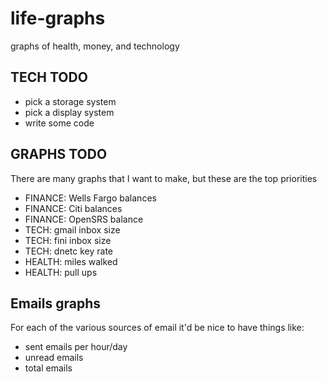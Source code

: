life-graphs
===========

graphs of health, money, and technology


TECH TODO
---------

* pick a storage system
* pick a display system
* write some code

GRAPHS TODO
-----------

There are many graphs that I want to make, but these are the top priorities

* FINANCE: Wells Fargo balances
* FINANCE: Citi balances
* FINANCE: OpenSRS balance
* TECH: gmail inbox size
* TECH: fini inbox size
* TECH: dnetc key rate
* HEALTH: miles walked
* HEALTH: pull ups

Emails graphs
-------------

For each of the various sources of email it'd be nice to have things like:

* sent emails per hour/day
* unread emails
* total emails
